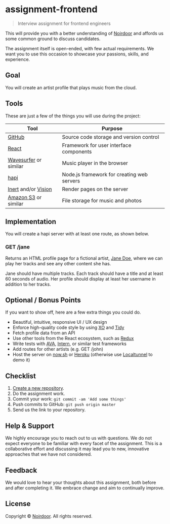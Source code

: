 # assignment-frontend

> Interview assignment for frontend engineers

This will provide you with a better understanding of [Noirdoor](https://noirdoor.com) and affords us some common ground to discuss candidates.

The assignment itself is open-ended, with few actual requirements. We want you to use this occasion to showcase your passions, skills, and experience.

## Goal

You will create an artist profile that plays music from the cloud.

## Tools

These are just a few of the things you will use during the project:

**Tool** | **Purpose**
-------- | -----------
[GitHub](https://github.com/) | Source code storage and version control
[React](https://reactjs.org/) | Framework for user interface components
[Wavesurfer](https://wavesurfer-js.org/) or similar | Music player in the browser
[hapi](https://hapijs.com/) | Node.js framework for creating web servers
[Inert](https://github.com/hapijs/inert) and/or [Vision](https://github.com/hapijs/vision) | Render pages on the server
[Amazon S3](https://aws.amazon.com/s3/) or similar | File storage for music and photos

## Implementation

You will create a hapi server with at least one route, as shown below.

### GET /jane

Returns an HTML profile page for a fictional artist, [Jane Doe](https://en.wikipedia.org/wiki/John_Doe), where we can play her tracks and see any other content she has.

Jane should have multiple tracks. Each track should have a title and at least 60 seconds of audio. Her profile should display at least her username in addition to her tracks.

## Optional / Bonus Points

If you want to show off, here are a few extra things you could do.

 - Beautiful, intuitive, responsive UI / UX design
 - Enforce high-quality code style by using [XO](https://github.com/sindresorhus/xo) and [Tidy](https://github.com/sholladay/eslint-config-tidy)
 - Fetch profile data from an API
 - Use other tools from the React ecosystem, such as [Redux](https://redux.js.org)
 - Write tests with [AVA](https://github.com/avajs/ava), [Intern](https://theintern.io), or similar test frameworks
 - Add routes for other artists (e.g. GET /john)
 - Host the server on [now.sh](https://zeit.co/now) or [Heroku](https://heroku.com) (otherwise use [Localtunnel](https://localtunnel.me) to demo it)

## Checklist

1. [Create a new repository](https://help.github.com/articles/create-a-repo/).
3. Do the assignment work.
4. Commit your work: `git commit -am 'Add some things'`
5. Push commits to GitHub: `git push origin master`
6. Send us the link to your repository.

## Help & Support

We highly encourage you to reach out to us with questions. We do not expect everyone to be familiar with every facet of the assignment. This is a collaborative effort and discussing it may lead you to new, innovative approaches that we have not considered.

## Feedback

We would love to hear your thoughts about this assignment, both before and after completing it. We embrace change and aim to continually improve.

## License

Copyright © [Noirdoor](https://noirdoor.com "Owner of assignment-frontend"). All rights reserved.

